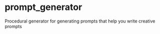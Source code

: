 # prompt_generator
Procedural generator for generating prompts that help you write creative prompts
